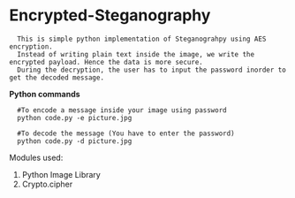 # Encrypted-Steganography

      This is simple python implementation of Steganograhpy using AES encryption.
      Instead of writing plain text inside the image, we write the encrypted payload. Hence the data is more secure.
      During the decryption, the user has to input the password inorder to get the decoded message.
      
**Python commands**

      #To encode a message inside your image using password
      python code.py -e picture.jpg
      
      #To decode the message (You have to enter the password)
      python code.py -d picture.jpg  
      
  Modules used:
  1. Python Image Library
  2. Crypto.cipher
